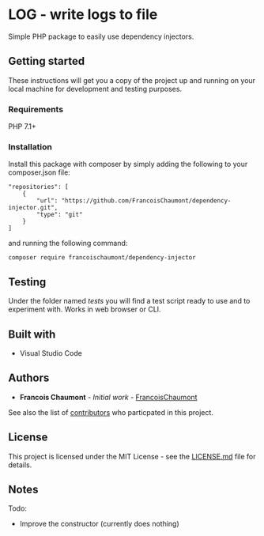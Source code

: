 # LOG - write logs to file
Simple PHP package to easily use dependency injectors.

## Getting started
These instructions will get you a copy of the project up and running on your local machine for development and testing purposes.

### Requirements
PHP 7.1+

### Installation
Install this package with composer by simply adding the following to your composer.json file:  
```
"repositories": [
    {
        "url": "https://github.com/FrancoisChaumont/dependency-injector.git",
        "type": "git"
    }
]
```
and running the following command:  
```
composer require francoischaumont/dependency-injector
```

## Testing
Under the folder named *tests* you will find a test script ready to use and to experiment with. Works in web browser or CLI.

## Built with
* Visual Studio Code

## Authors
* **Francois Chaumont** - *Initial work* - [FrancoisChaumont](https://github.com/FrancoisChaumont)

See also the list of [contributors](https://github.com/FrancoisChaumont/log/graphs/contributors) who particpated in this project.

## License
This project is licensed under the MIT License - see the [LICENSE.md](LICENSE.md) file for details.

## Notes
Todo:
* Improve the constructor (currently does nothing)


